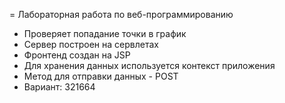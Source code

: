 = Лабораторная работа по веб-программированию

- Проверяет попадание точки в график
- Сервер построен на сервлетах
- Фронтенд создан на JSP
- Для хранения данных используется контекст приложения
- Метод для отправки данных - POST
- Вариант: 321664
